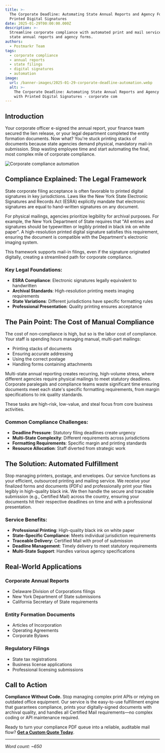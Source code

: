 ```yaml
---
title: >-
  The Corporate Deadline: Automating State Annual Reports and Agency Forms with
  Printed Digital Signatures
date: 2025-01-29T00:00:00.000Z
description: >-
  Streamline corporate compliance with automated print and mail services for
  state annual reports and agency forms.
authors:
  - Postmarkr Team
tags:
  - corporate compliance
  - annual reports
  - state filings
  - digital signatures
  - automation
image:
  url: /banner-images/2025-01-29-corporate-deadline-automation.webp
  alt: >-
    The Corporate Deadline: Automating State Annual Reports and Agency Forms
    with Printed Digital Signatures - corporate com
---
```


## Introduction

Your corporate officer e-signed the annual report, your finance team secured the lien release, or your legal department completed the entity formation documents. Now what? You're stuck printing stacks of documents because state agencies demand physical, mandatory mail-in submission. Stop wasting employee time and start automating the final, most complex mile of corporate compliance.

![Corporate compliance automation](/banner-images/default-banner.webp)

## Compliance Explained: The Legal Framework

State corporate filing acceptance is often favorable to printed digital signatures in key jurisdictions. Laws like the New York State Electronic Signatures and Records Act (ESRA) explicitly mandate that electronic signatures are equal to hand-written signatures on any document. 

For physical mailings, agencies prioritize legibility for archival purposes. For example, the New York Department of State requires that "All entries and signatures should be typewritten or legibly printed in black ink on white paper". A high-resolution printed digital signature satisfies this requirement, ensuring the document is compatible with the Department's electronic imaging system.

This framework supports mail-in filings, even if the signature originated digitally, creating a streamlined path for corporate compliance.

### Key Legal Foundations:
- **ESRA Compliance**: Electronic signatures legally equivalent to handwritten
- **Archival Standards**: High-resolution printing meets imaging requirements
- **State Variations**: Different jurisdictions have specific formatting rules
- **Professional Presentation**: Quality printing ensures acceptance

## The Pain Point: The Cost of Manual Compliance

The cost of non-compliance is high, but so is the labor cost of compliance. Your staff is spending hours managing manual, multi-part mailings:

- Printing stacks of documents
- Ensuring accurate addressing
- Using the correct postage
- Handling forms containing attachments

Multi-state annual reporting creates recurring, high-volume stress, where different agencies require physical mailings to meet statutory deadlines. Corporate paralegals and compliance teams waste significant time ensuring documents meet each state's specific formatting requirements, from margin specifications to ink quality standards.

These tasks are high-risk, low-value, and steal focus from core business activities.

### Common Compliance Challenges:
- **Deadline Pressure**: Statutory filing deadlines create urgency
- **Multi-State Complexity**: Different requirements across jurisdictions
- **Formatting Requirements**: Specific margin and printing standards
- **Resource Allocation**: Staff diverted from strategic work

## The Solution: Automated Fulfillment

Stop managing printers, postage, and envelopes. Our service functions as your efficient, outsourced printing and mailing service. We receive your finalized forms and documents (PDFs) and professionally print your files legibly in high-quality black ink. We then handle the secure and traceable submission (e.g., Certified Mail) across the country, ensuring your documents hit their respective deadlines on time and with a professional presentation.

### Service Benefits:
- **Professional Printing**: High-quality black ink on white paper
- **State-Specific Compliance**: Meets individual jurisdiction requirements
- **Traceable Delivery**: Certified Mail with proof of submission
- **Deadline Management**: Timely delivery to meet statutory requirements
- **Multi-State Support**: Handles various agency specifications

## Real-World Applications

### Corporate Annual Reports
- Delaware Division of Corporations filings
- New York Department of State submissions
- California Secretary of State requirements

### Entity Formation Documents
- Articles of Incorporation
- Operating Agreements
- Corporate Bylaws

### Regulatory Filings
- State tax registrations
- Business license applications
- Professional licensing submissions

## Call to Action

**Compliance Without Code.** Stop managing complex print APIs or relying on outdated office equipment. Our service is the easy-to-use fulfillment engine that guarantees compliance, prints your digitally-signed documents with archival quality, and handles all Certified Mail requirements—no complex coding or API maintenance required.

Ready to turn your compliance PDF queue into a reliable, auditable mail flow? **[Get a Custom Quote Today](https://postmarkr.com)**.

---

*Word count: ~650*
